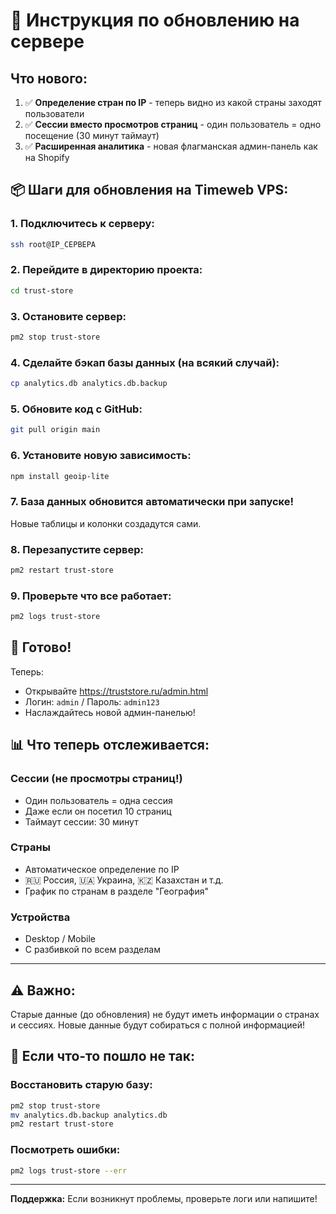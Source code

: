 # 🚀 Инструкция по обновлению на сервере

## Что нового:
1. ✅ **Определение стран по IP** - теперь видно из какой страны заходят пользователи
2. ✅ **Сессии вместо просмотров страниц** - один пользователь = одно посещение (30 минут таймаут)
3. ✅ **Расширенная аналитика** - новая флагманская админ-панель как на Shopify

## 📦 Шаги для обновления на Timeweb VPS:

### 1. Подключитесь к серверу:
```bash
ssh root@IP_СЕРВЕРА
```

### 2. Перейдите в директорию проекта:
```bash
cd trust-store
```

### 3. Остановите сервер:
```bash
pm2 stop trust-store
```

### 4. Сделайте бэкап базы данных (на всякий случай):
```bash
cp analytics.db analytics.db.backup
```

### 5. Обновите код с GitHub:
```bash
git pull origin main
```

### 6. Установите новую зависимость:
```bash
npm install geoip-lite
```

### 7. База данных обновится автоматически при запуске!
Новые таблицы и колонки создадутся сами.

### 8. Перезапустите сервер:
```bash
pm2 restart trust-store
```

### 9. Проверьте что все работает:
```bash
pm2 logs trust-store
```

## 🎉 Готово!

Теперь:
- Открывайте https://truststore.ru/admin.html
- Логин: `admin` / Пароль: `admin123`
- Наслаждайтесь новой админ-панелью!

## 📊 Что теперь отслеживается:

### Сессии (не просмотры страниц!)
- Один пользователь = одна сессия
- Даже если он посетил 10 страниц
- Таймаут сессии: 30 минут

### Страны
- Автоматическое определение по IP
- 🇷🇺 Россия, 🇺🇦 Украина, 🇰🇿 Казахстан и т.д.
- График по странам в разделе "География"

### Устройства
- Desktop / Mobile
- С разбивкой по всем разделам

---

## ⚠️ Важно:

Старые данные (до обновления) не будут иметь информации о странах и сессиях.
Новые данные будут собираться с полной информацией!

## 🔄 Если что-то пошло не так:

### Восстановить старую базу:
```bash
pm2 stop trust-store
mv analytics.db.backup analytics.db
pm2 restart trust-store
```

### Посмотреть ошибки:
```bash
pm2 logs trust-store --err
```

---

**Поддержка:** Если возникнут проблемы, проверьте логи или напишите!


